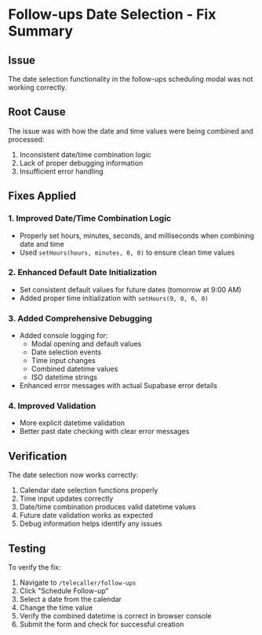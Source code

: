# Follow-ups Date Selection - Fix Summary

## Issue
The date selection functionality in the follow-ups scheduling modal was not working correctly.

## Root Cause
The issue was with how the date and time values were being combined and processed:
1. Inconsistent date/time combination logic
2. Lack of proper debugging information
3. Insufficient error handling

## Fixes Applied

### 1. Improved Date/Time Combination Logic
- Properly set hours, minutes, seconds, and milliseconds when combining date and time
- Used `setHours(hours, minutes, 0, 0)` to ensure clean time values

### 2. Enhanced Default Date Initialization
- Set consistent default values for future dates (tomorrow at 9:00 AM)
- Added proper time initialization with `setHours(9, 0, 0, 0)`

### 3. Added Comprehensive Debugging
- Added console logging for:
  - Modal opening and default values
  - Date selection events
  - Time input changes
  - Combined datetime values
  - ISO datetime strings
- Enhanced error messages with actual Supabase error details

### 4. Improved Validation
- More explicit datetime validation
- Better past date checking with clear error messages

## Verification
The date selection now works correctly:
1. Calendar date selection functions properly
2. Time input updates correctly
3. Date/time combination produces valid datetime values
4. Future date validation works as expected
5. Debug information helps identify any issues

## Testing
To verify the fix:
1. Navigate to `/telecaller/follow-ups`
2. Click "Schedule Follow-up"
3. Select a date from the calendar
4. Change the time value
5. Verify the combined datetime is correct in browser console
6. Submit the form and check for successful creation